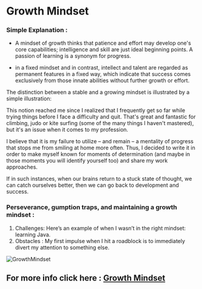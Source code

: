 # Growth Mindset
### Simple Explanation :
* A mindset of growth thinks that patience and effort may develop one's core capabilities; intelligence and skill are just ideal beginning points. A passion of learning is a synonym for progress.

* in a fixed mindset and in contrast, intellect and talent are regarded as permanent features in a fixed way, which indicate that success comes exclusively from those innate abilities without further growth or effort.

The distinction between a stable and a growing mindset is illustrated by a simple illustration:

This notion reached me since I realized that I frequently get so far while trying things before I face a difficulty and quit. That's great and fantastic for climbing, judo or kite surfing (some of the many things I haven't mastered), but it's an issue when it comes to my profession.

I believe that it is my failure to utilize – and remain – a mentality of progress that stops me from smiling at home more often. Thus, I decided to write it in order to make myself known for moments of determination (and maybe in those moments you will identify yourself too) and share my work approaches.

If in such instances, when our brains return to a stuck state of thought, we can catch ourselves better, then we can go back to development and success.

### Perseverance, gumption traps, and maintaining a growth mindset :
1. Challenges: Here’s an example of when I wasn’t in the right mindset: learning Java.
2. Obstacles : My first impulse when I hit a roadblock is to immediately divert my attention to something else.

![GrowthMindset](https://metrifit.com/wp-content/uploads/2020/08/growthmindsetlandscape.jpg)

## For more info click here : [Growth Mindset](https://www.atlassian.com/blog/inside-atlassian/growth-mindset)
